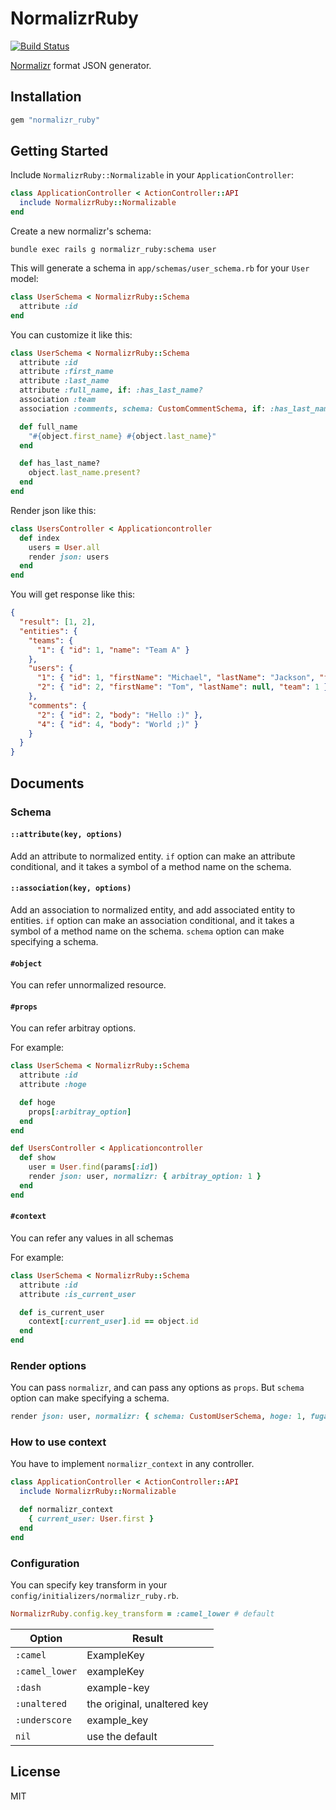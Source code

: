 # NormalizrRuby
[![Build Status](https://travis-ci.org/oreshinya/normalizr_ruby.svg?branch=master)](https://travis-ci.org/oreshinya/normalizr_ruby)

[Normalizr](https://github.com/paularmstrong/normalizr) format JSON generator.

## Installation

```ruby
gem "normalizr_ruby"
```

## Getting Started

Include `NormalizrRuby::Normalizable` in your `ApplicationController`:

```ruby
class ApplicationController < ActionController::API
  include NormalizrRuby::Normalizable
end
```

Create a new normalizr's schema:

```
bundle exec rails g normalizr_ruby:schema user
```

This will generate a schema in `app/schemas/user_schema.rb` for your `User` model:

```ruby
class UserSchema < NormalizrRuby::Schema
  attribute :id
end
```

You can customize it like this:

```ruby
class UserSchema < NormalizrRuby::Schema
  attribute :id
  attribute :first_name
  attribute :last_name
  attribute :full_name, if: :has_last_name?
  association :team
  association :comments, schema: CustomCommentSchema, if: :has_last_name?

  def full_name
    "#{object.first_name} #{object.last_name}"
  end

  def has_last_name?
    object.last_name.present?
  end
end
```

Render json like this:

```ruby
class UsersController < Applicationcontroller
  def index
    users = User.all
    render json: users
  end
end
```

You will get response like this:

```json
{
  "result": [1, 2],
  "entities": {
    "teams": {
      "1": { "id": 1, "name": "Team A" }
    },
    "users": {
      "1": { "id": 1, "firstName": "Michael", "lastName": "Jackson", "fullName": "Michael Jackson", "team": 1, "comments": [2, 4] },
      "2": { "id": 2, "firstName": "Tom", "lastName": null, "team": 1 }
    },
    "comments": {
      "2": { "id": 2, "body": "Hello :)" },
      "4": { "id": 4, "body": "World ;)" }
    }
  }
}
```

## Documents

### Schema
#### `::attribute(key, options)`
Add an attribute to normalized entity.
`if` option can make an attribute conditional, and it takes a symbol of a method name on the schema.

#### `::association(key, options)`
Add an association to normalized entity, and add associated entity to entities.
`if` option can make an association conditional, and it takes a symbol of a method name on the schema.
`schema` option can make specifying a schema.

#### `#object`
You can refer unnormalized resource.

#### `#props`
You can refer arbitray options.

For example:

```ruby
class UserSchema < NormalizrRuby::Schema
  attribute :id
  attribute :hoge

  def hoge
    props[:arbitray_option]
  end
end

def UsersController < Applicationcontroller
  def show
    user = User.find(params[:id])
    render json: user, normalizr: { arbitray_option: 1 }
  end
end
```

#### `#context`
You can refer any values in all schemas

For example:

```ruby
class UserSchema < NormalizrRuby::Schema
  attribute :id
  attribute :is_current_user

  def is_current_user 
    context[:current_user].id == object.id
  end
end
```

### Render options

You can pass `normalizr`, and can pass any options as `props`.
But `schema` option can make specifying a schema.

```ruby
render json: user, normalizr: { schema: CustomUserSchema, hoge: 1, fuga: 2 }
```

### How to use context

You have to implement `normalizr_context` in any controller.

```ruby
class ApplicationController < ActionController::API
  include NormalizrRuby::Normalizable

  def normalizr_context
    { current_user: User.first }
  end
end
```

### Configuration

You can specify key transform in your `config/initializers/normalizr_ruby.rb`.

```ruby
NormalizrRuby.config.key_transform = :camel_lower # default
```

| Option | Result |
|----|----|
| `:camel` | ExampleKey |
| `:camel_lower` | exampleKey |
| `:dash` | example-key |
| `:unaltered` | the original, unaltered key |
| `:underscore` | example_key |
| `nil` | use the default |

## License

MIT
